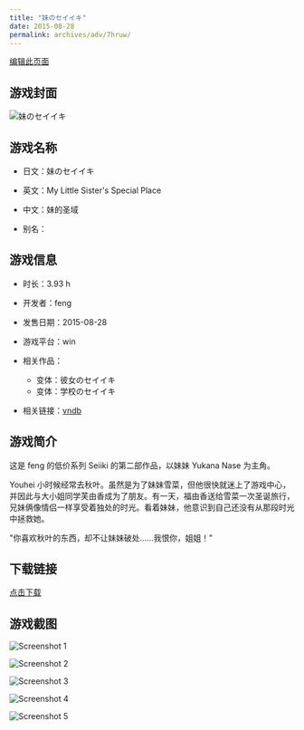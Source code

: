 ```yaml
---
title: "妹のセイイキ"
date: 2015-08-28
permalink: archives/adv/7hruw/
---
```

[编辑此页面](https://github.com/ACG-3/ADV3-source/blob/main/source/_posts/%E5%A6%B9%E3%81%AE%E3%82%BB%E3%82%A4%E3%82%A4%E3%82%AD.md)

## 游戏封面

![妹のセイイキ](https://pan.timero.xyz/d/onedrive/img_lib_001/%E5%A6%B9%E3%81%AE%E3%82%BB%E3%82%A4%E3%82%A4%E3%82%AD_cover.avif)


## 游戏名称

- 日文：妹のセイイキ
- 英文：My Little Sister's Special Place
- 中文：妹的圣域

- 别名：


## 游戏信息

- 时长：3.93 h
- 开发者：feng
- 发售日期：2015-08-28
- 游戏平台：win
- 相关作品：
   - 变体：彼女のセイイキ
   - 变体：学校のセイイキ

- 相关链接：[vndb](https://vndb.org/v16845)


## 游戏简介

这是 feng 的低价系列 Seiiki 的第二部作品，以妹妹 Yukana Nase 为主角。

Youhei 小时候经常去秋叶。虽然是为了妹妹雪菜，但他很快就迷上了游戏中心，并因此与大小姐同学芙由香成为了朋友。有一天，福由香送给雪菜一次圣诞旅行，兄妹俩像情侣一样享受着独处的时光。看着妹妹，他意识到自己还没有从那段时光中拯救她。

"你喜欢秋叶的东西，却不让妹妹破处......我恨你，姐姐！"




## 下载链接

[点击下载](https://pan.timero.xyz/onedrive/adv_lib_001/%E5%A6%B9%E3%81%AE%E3%82%BB%E3%82%A4%E3%82%A4%E3%82%AD)


## 游戏截图


![Screenshot 1](https://pan.timero.xyz/d/onedrive/img_lib_001/%E5%A6%B9%E3%81%AE%E3%82%BB%E3%82%A4%E3%82%A4%E3%82%AD_Screenshot_1.avif)

![Screenshot 2](https://pan.timero.xyz/d/onedrive/img_lib_001/%E5%A6%B9%E3%81%AE%E3%82%BB%E3%82%A4%E3%82%A4%E3%82%AD_Screenshot_2.avif)

![Screenshot 3](https://pan.timero.xyz/d/onedrive/img_lib_001/%E5%A6%B9%E3%81%AE%E3%82%BB%E3%82%A4%E3%82%A4%E3%82%AD_Screenshot_3.avif)

![Screenshot 4](https://pan.timero.xyz/d/onedrive/img_lib_001/%E5%A6%B9%E3%81%AE%E3%82%BB%E3%82%A4%E3%82%A4%E3%82%AD_Screenshot_4.avif)

![Screenshot 5](https://pan.timero.xyz/d/onedrive/img_lib_001/%E5%A6%B9%E3%81%AE%E3%82%BB%E3%82%A4%E3%82%A4%E3%82%AD_Screenshot_5.avif)

